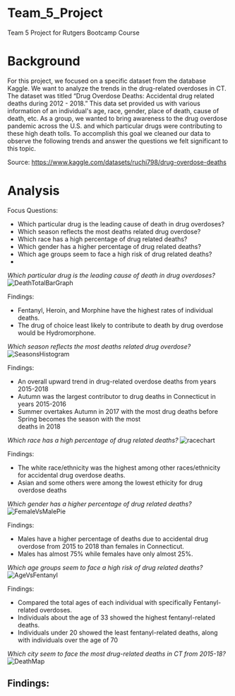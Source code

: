 # Team_5_Project
Team 5 Project for Rutgers Bootcamp Course

# Background
For this project, we focused on a specific dataset from the database Kaggle. We want to analyze the trends in the drug-related overdoses in CT. The dataset was titled “Drug Overdose Deaths: Accidental drug related deaths during 2012 - 2018.” This data set provided us with various information of an individual's age, race, gender, place of death, cause of death, etc. 
As a group, we wanted to bring awareness to the drug overdose pandemic across the U.S. and which particular drugs were contributing to these high death tolls. To accomplish this goal we cleaned our data to observe the following trends and answer the questions we felt significant to this topic.

Source: https://www.kaggle.com/datasets/ruchi798/drug-overdose-deaths

# Analysis  

Focus Questions:
- Which particular drug is the leading cause of death in drug overdoses?
- Which season reflects the most deaths related drug overdose?
- Which race has a high percentage of drug related deaths?
- Which gender has a higher percentage of drug related deaths?
- Which age groups seem to face a high risk of drug related deaths?
- 

_Which particular drug is the leading cause of death in drug overdoses?_
![DeathTotalBarGraph](https://github.com/Elevate04/Team_5_Project/assets/136443525/3cb226fd-3268-48aa-8abe-9277c08acfb2)

Findings:
- Fentanyl, Heroin, and Morphine have the highest rates of individual deaths.
- The drug of choice least likely to contribute to death by drug overdose would be Hydromorphone.

_Which season reflects the most deaths related drug overdose?_
![SeasonsHistogram](https://github.com/Elevate04/Team_5_Project/assets/136443525/9611a61d-762f-45bd-b991-8085892ecb29)

Findings:
  - An overall upward trend in drug-related overdose deaths from years 2015-2018
  - Autumn was the largest contributor to drug deaths in Connecticut in years 2015-2016
  - Summer overtakes Autumn in 2017 with the most drug deaths before Spring becomes the season with the most   
    deaths in 2018
    
_Which race has a high percentage of drug related deaths?_
![racechart](https://github.com/Elevate04/Team_5_Project/assets/136443525/9b506d90-cb67-4abb-9010-2c46282c836d)

Findings:
- The white race/ethnicity was the highest among other races/ethnicity for accidental drug overdose deaths.
- Asian and some others were among the lowest ethicity for drug overdose deaths

_Which gender has a higher percentage of drug related deaths?_
![FemaleVsMalePie](https://github.com/Elevate04/Team_5_Project/assets/136443525/847cc906-f6b2-4617-9bca-9fdbec7d0198)

Findings:
- Males have a higher percentage of deaths due to accidental drug overdose from 2015 to 2018 than females in Connecticut.
- Males has almost 75% while females have only almost 25%.

_Which age groups seem to face a high risk of drug related deaths?_
![AgeVsFentanyl](https://github.com/Elevate04/Team_5_Project/assets/136443525/31eabfab-7e1e-438a-87c3-8c0e75bf7b4b)

Findings:
- Compared the total ages of each individual with specifically Fentanyl-related overdoses.
- Individuals about the age of 33 showed the highest fentanyl-related deaths.
- Individuals under 20 showed the least fentanyl-related deaths, along with individuals over the age of 70

_Which city seem to face the most drug-related deaths in CT from 2015-18?_
![DeathMap](https://github.com/Elevate04/Team_5_Project/assets/136443525/1a0500f3-9af9-4984-b348-64672ded7cfd)

Findings:
- 



